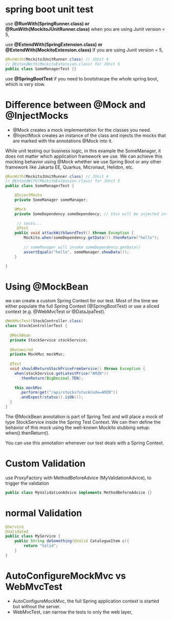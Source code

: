 
# spring boot unit test

use **@RunWith(SpringRunner.class) or @RunWith(MockitoJUnitRunner.class)**
when you are using Junit version < 5,

use **@ExtendWith(SpringExtension.class) or @ExtendWith(MockitoExtension.class)**
If you are using Junit version = 5,

```java
@RunWith(MockitoJUnitRunner.class) // JUnit 4
// @ExtendWith(MockitoExtension.class) for JUnit 5
public class SomeManagerTest {}
```

use **@SpringBootTest** if you need to bootstracpe the whole spring boot, which is very slow.

# Difference between @Mock and @InjectMocks

- @Mock creates a mock implementation for the classes you need.
- @InjectMock creates an instance of the class and injects the mocks that are marked with the annotations @Mock into it.

While unit testing our business logic, in this example the SomeManager, it does not matter which application framework we use. We can achieve this mocking behavior using @Mock whether we use Spring Boot or any other framework like Jakarta EE, Quarkus, Micronaut, Helidon, etc.

```java
@RunWith(MockitoJUnitRunner.class) // JUnit 4
// @ExtendWith(MockitoExtension.class) for JUnit 5
public class SomeManagerTest {

    @InjectMocks
    private SomeManager someManager;

    @Mock
    private SomeDependency someDependency; // this will be injected into someManager
 
     // tests...
     @Test
    public void attackWithSwordTest() throws Exception {
        Mockito.when(someDependency.getData()).thenReturn("hello");
        
        // someManager will invoke someDependency.getData()
        assertEquals("hello", someManager.showData());
    }

}
```

# Using @MockBean 
we can create a custom Spring Context for our test. Most of the time we either populate the full Spring Context (@SpringBootTest) or use a sliced context (e.g. @WebMvcTest or @DataJpaTest).  
```java
@WebMvcTest(StockController.class)
class StockControllerTest {
 
  @MockBean
  private StockService stockService;
 
  @Autowired
  private MockMvc mockMvc;
 
  @Test
  void shouldReturnStockPriceFromService() throws Exception {
    when(stockService.getLatestPrice("AMZN"))
      .thenReturn(BigDecimal.TEN);
 
    this.mockMvc
      .perform(get("/api/stocks?stockCode=AMZN"))
      .andExpect(status().isOk());
  }
}
```
The @MockBean annotation is part of Spring Test and will place a mock of type StockService inside the Spring Test Context. We can then define the behavior of this mock using the well-known Mockito stubbing setup: when().thenReturn().

You can use this annotation whenever our test deals with a Spring Context.

# Custom Validation
use ProxyFactory with MethodBeforeAdvice (MyValidationAdvice),
 to trigger the validation
```java
public class MyValidationAdvice implements MethodBeforeAdvice {}
```

# normal Validation
```java
@Service
@Validated
public class MyService {
    public String doSomething(@Valid CatalogueItem c){
        return "Valid";
    }
}
```

# AutoConfigureMockMvc vs WebMvcTest

- AutoConfigureMockMvc, the full Spring application context is started but without the server. 
- WebMvcTest, can narrow the tests to only the web layer,


